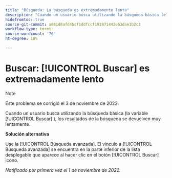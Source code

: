 ```yaml
---
title: "Búsqueda: La búsqueda es extremadamente lenta"
description: "Cuando un usuario busca utilizando la búsqueda básica (el icono Buscar), los resultados de la búsqueda se devuelven muy lentamente."
hidefromtoc: true
source-git-commit: a681d8afd4bcf1ddfccf192871442e63dae1b2c3
workflow-type: tm+mt
source-wordcount: '76'
ht-degree: 10%

---
```



# Buscar: [!UICONTROL Buscar] es extremadamente lento

>[!NOTE]
>
>Este problema se corrigió el 3 de noviembre de 2022.

Cuando un usuario busca utilizando la búsqueda básica (la variable [!UICONTROL Buscar] ), los resultados de la búsqueda se devuelven muy lentamente.

**Solución alternativa**

Use la [!UICONTROL Búsqueda avanzada]. El vínculo a [!UICONTROL Búsqueda avanzada] se encuentra en la parte inferior de la lista desplegable que aparece al hacer clic en el botón [!UICONTROL Buscar] icono.

_Notificado por primera vez el 1 de noviembre de 2022._

